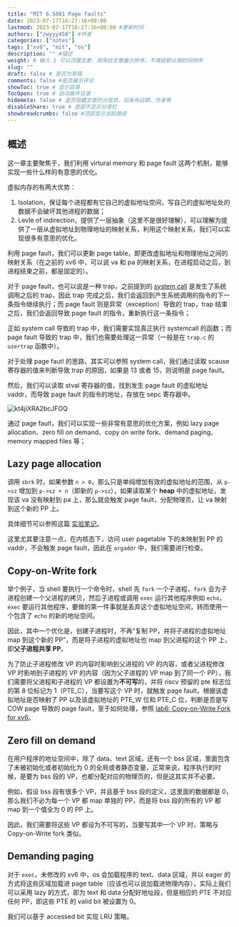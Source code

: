 ```yaml
---
title: "MIT 6.S081 Page faults"
date: 2023-07-17T16:27:16+08:00
lastmod: 2023-07-17T16:27:16+08:00 #更新时间
authors: ["zwyyy456"] #作者
categories: ["notes"]
tags: ["xv6", "mit", "os"]
description: "" #描述
weight: # 输入 1 可以顶置文章，用来给文章展示排序，不填就默认按时间排序
slug: ""
draft: false # 是否为草稿
comments: false #是否展示评论
showToc: true # 显示目录
TocOpen: true # 自动展开目录
hidemeta: false # 是否隐藏文章的元信息，如发布日期、作者等
disableShare: true # 底部不显示分享栏
showbreadcrumbs: false #顶部显示当前路径
---
```

## 概述

这一章主要聚焦于，我们利用 virtural memory 和 page fault 这两个机制，能够实现一些什么样的有意思的优化。

虚拟内存的有两大优势：

1. Isolation，保证每个进程都有它自己的虚拟地址空间，写自己的虚拟地址处的数据不会破坏其他进程的数据；
2. Levle of indirection，提供了一层抽象（这里不是很好理解），可以理解为提供了一层从虚拟地址到物理地址的映射关系，利用这个映射关系，我们可以实现很多有意思的优化。

利用 page fault，我们可以更新 page table，即更改虚拟地址和物理地址之间的映射关系（在之前的 xv6 中，可以说 va 和 pa 的映射关系，在进程启动之后，到进程结束之前，都是固定的）。

对于 page fault，也可以说是一种 trap，之前提到的 [system call](https://blog.zwyyy456.tech/zh/posts/tech/mit6.s081-lec06/) 是发生了系统调用之后的 trap，因此 trap 完成之后，我们会返回到产生系统调用的指令的下一条指令继续执行；而 page fault 则是异常（exception）导致的 trap，trap 结束之后，我们会返回导致 page fault 的指令，重新执行这一条指令；

正如 system call 导致的 trap 中，我们需要实现真正执行 systemcall 的函数；而 page fault 导致的 trap 中，我们也需要处理这一异常（一般是在 `trap.c` 的 `usertrap` 函数中）。

对于处理 page fautl 的思路，其实可以参照 system call，我们通过读取 scause 寄存器的值来判断导致 trap 的原因，如果是 $13$ 或者 $15$，则说明是 page fault。

然后，我们可以读取 stval 寄存器的值，找到发生 page fault 的虚拟地址 vaddr，而导致 page fault 的指令的地址，存放在 sepc 寄存器中。

![kt4jiXRA2bcJFOQ](https://pic-upyun.zwyyy456.tech/smms/2023-12-26-065952.jpg)

通过 page fault，我们可以实现一些非常有意思的优化方案，例如 lazy page allocation、zero fill on demand、copy on write fork、demand paging、memory mapped files 等；

## Lazy page allocation

调用 `sbrk` 时，如果参数 `n > 0`，那么只是单纯增加有效的虚拟地址的范围，从 `p->sz` 增加到 `p->sz + n`（即新的 `p->sz`），如果读取某个 **heap** 中的虚拟地址，发现该 va 没有映射到 pa 上，那么就会触发 page fault，分配物理页，让 va 映射到这个新的 PP 上。

具体细节可以参照这篇 [实验笔记](https://blog.zwyyy456.tech/zh/posts/tech/xv6-lab5/)。

这里尤其要注意一点，在内核态下，访问 user pagetable 下的未映射到 PP 的 vaddr，不会触发 page fault，因此在 `argaddr` 中，我们需要进行检查。

## Copy-on-Write fork

举个例子，当 shell 要执行一个命令时，shell 先 `fork` 一个子进程，`fork` 会为子进程创建一个父进程的拷贝，然后子进程或调用 `exec` 运行其他程序例如 `echo`，`exec` 要运行其他程序，要做的第一件事就是丢弃这个虚拟地址空间，转而使用一个包含了 `echo` 的新的地址空间。

因此，其中一个优化是，创建子进程时，不再“复制 PP，并将子进程的虚拟地址 map 到这个新的 PP”，而是将子进程的虚拟地址也 map 到父进程的这个 PP 上，即**父子进程共享 PP**。

为了防止子进程修改 VP 的内容时影响到父进程的 VP 的内容，或者父进程修改 VP 时影响到子进程的 VP 的内容（因为父子进程的 VP map 到了同一个 PP），我们需要将父进程和子进程的 VP 都设置为**不可写**的，并将 riscv 预留的 pte 标志位的第 $8$ 位标记为 $1$（PTE_C），当要写这个 VP 时，就触发 page fault，根据该虚拟地址是否映射了 PP 以及该虚拟地址的 PTE_W 位和 PTE_C 位，判断是否是写 COW page 导致的 page fault，至于如何处理，参照 [lab6: Copy-on-Write Fork for xv6](https://blog.zwyyy456.tech/zh/posts/tech/xv6-lab6/)。

## Zero fill on demand

在用户程序的地址空间中，除了 data、text 区域，还有一个 bss 区域，里面包含了未被初始化或者初始化为 $0$ 的全局或者静态变量，正常来说，程序执行的时候，是要为 bss 段的 VP，也都分配对应的物理页的，但是这其实并不必要。

例如，假设 bss 段有很多个 VP，并且基于 bss 段的定义，这里面的数据都是 $0$，那么我们不必为每一个 VP 都 map 单独的 PP，而是将 bss 段的所有的 VP 都 map 到一个值全为 $0$ 的 PP 上。

因此，我们需要将这些 VP 都设为不可写的，当要写其中一个 VP 时，策略与 Copy-on-Write fork 类似。

## Demanding paging

对于 `exec`，未修改的 xv6 中，os 会加载程序的 text、data 区域，并以 eager 的方式将这些区域加载进 page table（应该也可以说加载进物理内存），实际上我们可以采用 lazy 的方式，即为 text 和 data 分配好地址段，但是相应的 PTE 不对应任何 PP，即这些 PTE 的 valid bit 被设置为 $0$。

我们可以基于 accessed bit 实现 LRU 策略。
